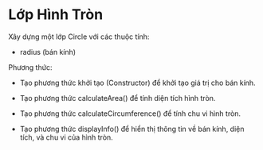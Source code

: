 # Lớp Hình Tròn

Xây dựng một lớp Circle với các thuộc tính:

- radius (bán kính)

Phương thức:

- Tạo phương thức khởi tạo (Constructor) để khởi tạo giá trị cho bán kính.

- Tạo phương thức calculateArea() để tính diện tích hình tròn.

- Tạo phương thức calculateCircumference() để tính chu vi hình tròn.

- Tạo phương thức displayInfo() để hiển thị thông tin về bán kính, diện tích, và chu vi của hình tròn.